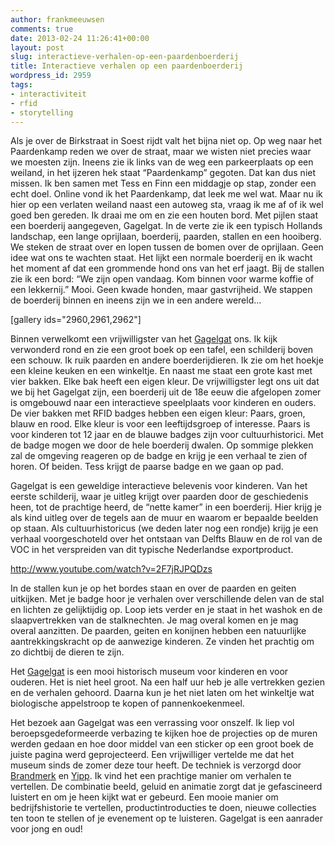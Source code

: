 ```yaml
---
author: frankmeeuwsen
comments: true
date: 2013-02-24 11:26:41+00:00
layout: post
slug: interactieve-verhalen-op-een-paardenboerderij
title: Interactieve verhalen op een paardenboerderij
wordpress_id: 2959
tags:
- interactiviteit
- rfid
- storytelling
---
```


Als je over de Birkstraat in Soest rijdt valt het bijna niet op. Op weg naar het Paardenkamp reden we over de straat, maar we wisten niet precies waar we moesten zijn. Ineens zie ik links van de weg een parkeerplaats op een weiland, in het ijzeren hek staat “Paardenkamp” gegoten. Dat kan dus niet missen. Ik ben samen met Tess en Finn een middagje op stap, zonder een echt doel. Online vond ik het Paardenkamp, dat leek me wel wat. Maar nu ik hier op een verlaten weiland naast een autoweg sta, vraag ik me af of ik wel goed ben gereden. Ik draai me om en zie een houten bord. Met pijlen staat een boerderij aangegeven, Gagelgat. In de verte zie ik een typisch Hollands landschap, een lange oprijlaan, boerderij, paarden, stallen en een hooiberg. We steken de straat over en lopen tussen de bomen over de oprijlaan. Geen idee wat ons te wachten staat. Het lijkt een normale boerderij en ik wacht het moment af dat een grommende hond ons van het erf jaagt. Bij de stallen zie ik een bord: “We zijn open vandaag. Kom binnen voor warme koffie of een lekkernij.” Mooi. Geen kwade honden, maar gastvrijheid. We stappen de boerderij binnen en ineens zijn we in een andere wereld…

<!-- more -->

[gallery ids="2960,2961,2962"]

Binnen verwelkomt een vrijwilligster van het [Gagelgat](http://www.gagelgat.nl/index.php?id=1) ons. Ik kijk verwonderd rond en zie een groot boek op een tafel, een schilderij boven een schouw. Ik ruik paarden en andere boerderijdieren. Ik zie om het hoekje een kleine keuken en een winkeltje. En naast me staat een grote kast met vier bakken. Elke bak heeft een eigen kleur. De vrijwilligster legt ons uit dat we bij het Gagelgat zijn, een boerderij uit de 18e eeuw die afgelopen zomer is omgebouwd naar een interactieve speelplaats voor kinderen en ouders. De vier bakken met RFID badges hebben een eigen kleur: Paars, groen, blauw en rood. Elke kleur is voor een leeftijdsgroep of interesse. Paars is voor kinderen tot 12 jaar en de blauwe badges zijn voor cultuurhistorici. Met de badge mogen we door de hele boerderij dwalen. Op sommige plekken zal de omgeving reageren op de badge en krijg je een verhaal te zien of horen. Of beiden. Tess krijgt de paarse badge en we gaan op pad.

Gagelgat is een geweldige interactieve belevenis voor kinderen. Van het eerste schilderij, waar je uitleg krijgt over paarden door de geschiedenis heen, tot de prachtige heerd, de “nette kamer” in een boerderij. Hier krijg je als kind uitleg over de tegels aan de muur en waarom er bepaalde beelden op staan. Als cultuurhistoricus (we deden later nog een rondje) krijg je een verhaal voorgeschoteld over het ontstaan van Delfts Blauw en de rol van de VOC in het verspreiden van dit typische Nederlandse exportproduct.

http://www.youtube.com/watch?v=2F7jRJPQDzs

In de stallen kun je op het bordes staan en over de paarden en geiten uitkijken. Met je badge hoor je verhalen over verschillende delen van de stal en lichten ze gelijktijdig op. Loop iets verder en je staat in het washok en de slaapvertrekken van de stalknechten. Je mag overal komen en je mag overal aanzitten. De paarden, geiten en konijnen hebben een natuurlijke aantrekkingskracht op de aanwezige kinderen. Ze vinden het prachtig om zo dichtbij de dieren te zijn.

Het [Gagelgat](http://www.gagelgat.nl/index.php?id=1) is een mooi historisch museum voor kinderen en voor ouderen. Het is niet heel groot. Na een half uur heb je alle vertrekken gezien en de verhalen gehoord. Daarna kun je het niet laten om het winkeltje wat biologische appelstroop te kopen of pannenkoekenmeel.

Het bezoek aan Gagelgat was een verrassing voor onszelf. Ik liep vol beroepsgedeformeerde verbazing te kijken hoe de projecties op de muren werden gedaan en hoe door middel van een sticker op een groot boek de juiste pagina werd geprojecteerd. Een vrijwilliger vertelde me dat het museum sinds de zomer deze tour heeft. De techniek is verzorgd door [Brandmerk](http://www.brandmerk.com/) en [Yipp](http://yipp.nl/). Ik vind het een prachtige manier om verhalen te vertellen. De combinatie beeld, geluid en animatie zorgt dat je gefascineerd luistert en om je heen kijkt wat er gebeurd. Een mooie manier om bedrijfshistorie te vertellen, productintroducties te doen, nieuwe collecties ten toon te stellen of je evenement op te luisteren. Gagelgat is een aanrader voor jong en oud!
